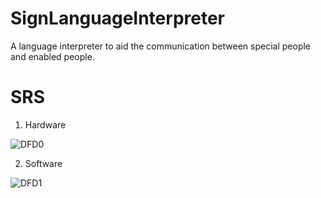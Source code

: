 # SignLanguageInterpreter
 A language interpreter to aid the communication between special people and enabled people.
# SRS
1. Hardware

![DFD0](https://user-images.githubusercontent.com/32019867/110933088-5154c900-8352-11eb-9da9-753c96d0edc1.png)

2. Software

![DFD1](https://user-images.githubusercontent.com/32019867/110933832-4189b480-8353-11eb-9bb2-f539c00a75d0.png)
